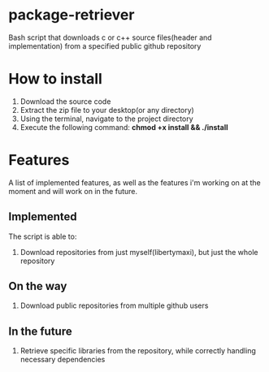 # package-retriever
Bash script that downloads c or c++ source files(header and implementation) from a specified public github repository

# How to install

1. Download the source code
2. Extract the zip file to your desktop(or any directory)
3. Using the terminal, navigate to the project directory
4. Execute the following command: **chmod +x install && ./install**

# Features

A list of implemented features, as well as the features i'm working on at the moment and will work on in the future.

## Implemented

The script is able to:

1. Download repositories from just myself(libertymaxi), but just the whole repository

## On the way

1. Download public repositories from multiple github users

## In the future

1. Retrieve specific libraries from the repository, while correctly handling necessary dependencies